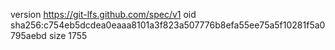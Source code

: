 version https://git-lfs.github.com/spec/v1
oid sha256:c754eb5dcdea0eaaa8101a3f823a507776b8efa55ee75a5f10281f5a0795aebd
size 1755
